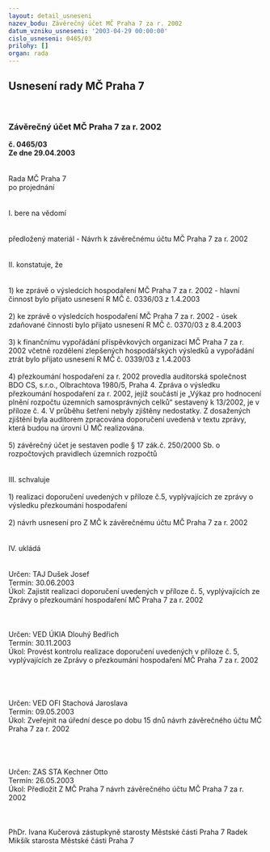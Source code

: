 ```yaml
---
layout: detail_usneseni
nazev_bodu: Závěrečný účet MČ Praha 7 za r. 2002
datum_vzniku_usneseni: '2003-04-29 00:00:00'
cislo_usneseni: 0465/03
prilohy: []
organ: rada
---
```

<div id="ucUsn_pList" class="usn">
	<span><h2>Usnesení rady MČ Praha 7 </h2>
<br></span><div class="standBody">
<span><h3>Závěrečný účet MČ Praha 7 za r. 2002</h3></span><div class="center">
		<strong>č. 0465/03</strong><br>
	</div>
<div class="center">
		<strong>Ze dne 29.04.2003</strong><br><br>
	</div>
<br>Rada MČ Praha 7<br>po projednání<br><br><br>I.	bere na vědomí<br><br> <br>předložený materiál - Návrh k závěrečnému účtu MČ Praha 7 za r. 2002<br><br><br>II.	konstatuje, že<br><br><br>1) ke zprávě o výsledcích hospodaření MČ Praha 7 za r. 2002 - hlavní činnost bylo přijato usnesení R MČ č. 0336/03 z 1.4.2003<br><br>2) ke zprávě o výsledcích hospodaření MČ Praha 7 za r. 2002 - úsek zdaňované činnosti bylo přijato usnesení R MČ č. 0370/03 z 8.4.2003<br><br>3) k finančnímu vypořádání příspěvkových organizací MČ Praha 7 za r. 2002 včetně rozdělení zlepšených hospodářských výsledků a vypořádání ztrát bylo přijato usnesení R MČ č. 0339/03 z 1.4.2003<br><br>4) přezkoumání hospodaření za r. 2002 provedla auditorská společnost BDO CS, s.r.o., Olbrachtova 1980/5, Praha 4. Zpráva o výsledku přezkoumání hospodaření za r. 2002, jejíž součástí je „Výkaz pro hodnocení plnění rozpočtu územních samosprávných celků“ sestavený k 13/2002, je v příloze č. 4.   V průběhu šetření nebyly zjištěny nedostatky. Z dosažených zjištění byla auditorem zpracována doporučení uvedená v textu zprávy, která budou na úrovni Ú MČ realizována.<br><br>5) závěrečný účet je sestaven podle § 17 zák.č. 250/2000 Sb. o rozpočtových pravidlech územních rozpočtů<br><br><br>III.	schvaluje <br><br>1) realizaci doporučení uvedených v příloze č.5, vyplývajících ze zprávy o výsledku přezkoumání hospodaření<br><br>2) návrh usnesení pro Z MČ k závěrečnému účtu MČ Praha 7 za r. 2002<br><br><br>IV.	ukládá <br><br> <br>Určen:	TAJ Dušek Josef<br>Termín: 30.06.2003<br>Úkol:	Zajistit realizaci doporučení uvedených v příloze č. 5, vyplývajících ze Zprávy o přezkoumání hospodaření MČ Praha 7 za r. 2002<br> <br><br> <br>Určen:	VED ÚKIA Dlouhý Bedřich<br>Termín: 30.11.2003<br>Úkol:	Provést kontrolu realizace doporučení  uvedených v příloze č. 5, vyplývajících ze Zprávy o přezkoumání hospodaření MČ Praha 7 za r. 2002 <br> <br><br><br> <br>Určen:	VED OFI Stachová Jaroslava<br>Termín: 09.05.2003<br>Úkol:	Zveřejnit na úřední desce po dobu 15 dnů návrh závěrečného účtu MČ Praha 7 za r. 2002<br> <br><br><br> <br>Určen:	ZAS STA Kechner Otto<br>Termín: 26.05.2003<br>Úkol:	Předložit Z MČ Praha 7 návrh závěrečného účtu MČ Praha 7 za r. 2002<br> <br> <br>	<br>PhDr. Ivana Kučerová zástupkyně starosty Městské části Praha 7	 Radek Mikšík starosta Městské části Praha 7<br>	<br><br>
</div>
</div>